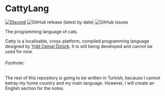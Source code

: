 

# CattyLang

[![Discord](https://img.shields.io/discord/809302664914796546?label=discord&logo=discord)](https://discord.gg/ypcMSagbtv) ![GitHub release (latest by date)](https://img.shields.io/github/v/release/CattyLang/CattyLang) ![GitHub issues](https://img.shields.io/github/issues/CattyLang/CattyLang)

The programming language of cats.


Catty is a localisable, cross-platform, compiled programming language designed by [Yiğit Cemal Öztürk](https://github.com/CadmiumC4). It is still being developed and cannot be used for now.
<!--
## Useful Repositories

<!-- [**Compiler repository**](https://github.com/CattyLang/cattylang-compiler)
- [**Repository of Atatürk Runtime**](https://github.com/CattyLang/ataturk-rt)
- [**Repository of Atatürk Runtime for Mobile Devices**](https://github.com/CattyLang/ataturk-rt-mobile)
- [**Repository of WebMeow, a web runtime for Catty**](https://github.com/CattyLang/webmeow)
-->

###### Footnote:
The rest of this repository is going to be written in Turkish, because I cannot betray my home country and my main language. However, I will create an English section for the notes.

